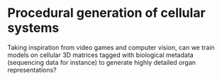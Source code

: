 # Procedural generation of cellular systems

Taking inspiration from video games and computer vision, can we train models on cellular 3D matrices tagged with biological metadata (sequencing data for instance) to generate highly detailed organ representations?
